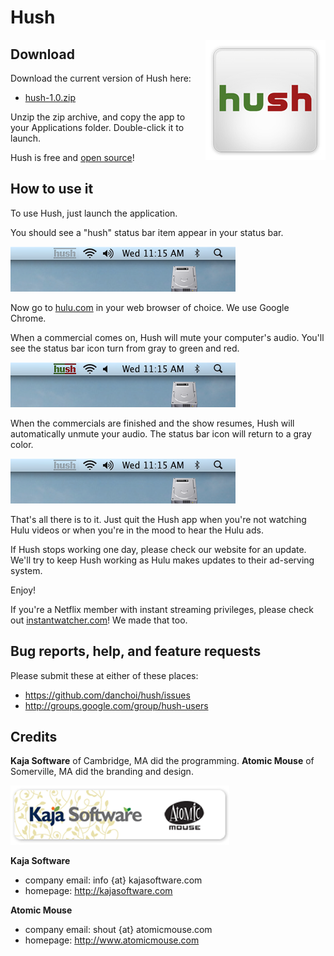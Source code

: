 # Hush 


<div style="float: right"><img src="https://github.com/danchoi/hush/raw/master/screenshots/logo_hush_med.jpg"/></div>

## Download

Download the current version of Hush here: 

* [hush-1.0.zip](https://github.com/downloads/danchoi/hush/hush-1.0.zip)

Unzip the zip archive, and copy the app to your Applications folder. Double-click it to launch.

Hush is free and [open source](https://github.com/danchoi/hush)!

## How to use it

To use Hush, just launch the application. 

You should see a "hush" status bar item appear in your status bar.

![running](https://github.com/danchoi/hush/raw/master/screenshots/readme_status_bar_sshot_RUNNING.png)

Now go to [hulu.com](http://hulu.com) in your web browser of choice. We use
Google Chrome.

When a commercial comes on, Hush will mute your computer's audio. You'll see
the status bar icon turn from gray to green and red. 

![muting](https://github.com/danchoi/hush/raw/master/screenshots/readme_status_bar_sshot_MUTING.png)

When the commercials are finished and the show resumes, Hush will automatically
unmute your audio. The status bar icon will return to a gray color.

![running](https://github.com/danchoi/hush/raw/master/screenshots/readme_status_bar_sshot_RUNNING.png)

That's all there is to it. Just quit the Hush app when you're not watching Hulu
videos or when you're in the mood to hear the Hulu ads.

If Hush stops working one day, please check our website for an update. We'll
try to keep Hush working as Hulu makes updates to their ad-serving system. 

Enjoy!

If you're a Netflix member with instant streaming privileges, please check out
[instantwatcher.com](http://instantwatcher.com)! We made that too.

## Bug reports, help, and feature requests

Please submit these at either of these places:

* <https://github.com/danchoi/hush/issues>
* <http://groups.google.com/group/hush-users>


## Credits

**Kaja Software** of Cambridge, MA did the programming. **Atomic Mouse** of Somerville, MA did the branding and design. 

![credits](https://github.com/danchoi/hush/raw/master/screenshots/readme_credits_med.png)

**Kaja Software**

* company email: info {at} kajasoftware.com
* homepage: <http://kajasoftware.com>

**Atomic Mouse**

* company email: shout {at} atomicmouse.com
* homepage: <http://www.atomicmouse.com>

